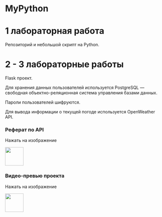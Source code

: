 # MyPython

<h1>1 лабораторная работа</h1>
Репозиторий и небольшой скрипт на Python.

<h1>2 - 3 лабораторные работы</h1>
Flask проект.

<p>Для хранения данных пользователей используется PostgreSQL — свободная объектно-реляционная система управления базами данных.</p>
<p>Пароли пользователей шифруются.</p>
<p>Для вывода информации о текущей погоде используется OpenWeather API.</p>

<h3>Реферат по API</h3> 
<p>Нажать на изображение</p>
<p><a href="https://yadi.sk/i/2T0bm6oaowmAcA"><img src="http://s1.iconbird.com/ico/2013/12/505/w450h4001385925290Document.png" width="60" alt=""></a></p>


<h3>Видео-превью проекта</h3>
<p>Нажать на изображение</p>
<p><a href="https://yadi.sk/i/YKRUQ8k1lkV5JA"><img src="https://cdn3.iconfinder.com/data/icons/linecons-free-vector-icons-pack/32/video-512.png" width="60" alt=""></a></p>
